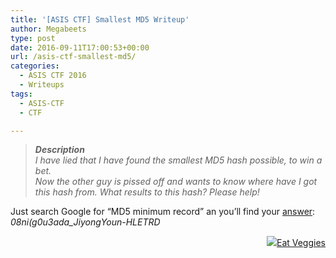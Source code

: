 ```yaml
---
title: '[ASIS CTF] Smallest MD5 Writeup'
author: Megabeets
type: post
date: 2016-09-11T17:00:53+00:00
url: /asis-ctf-smallest-md5/
categories:
  - ASIS CTF 2016
  - Writeups
tags:
  - ASIS-CTF
  - CTF

---
```

> _**Description**_  
>  _I have lied that I have found the smallest MD5 hash possible, to win a bet._  
>  _Now the other guy is pissed off and wants to know where have I got this hash from. What results to this hash? Please help!_

Just search Google for &#8220;MD5 minimum record&#8221; an you&#8217;ll find your [answer][1]: _08ni(g0u3ada_JiyongYoun-HLETRD_

<div class="nf-post-footer">
  <p style="text-align: right">
    <a href="https://www.megabeets.net/about.html#vegan"><img src="./megabeets_inline_logo.png" />Eat Veggies</a>
  </p>
</div>

 [1]: http://0xf.kr/md5/